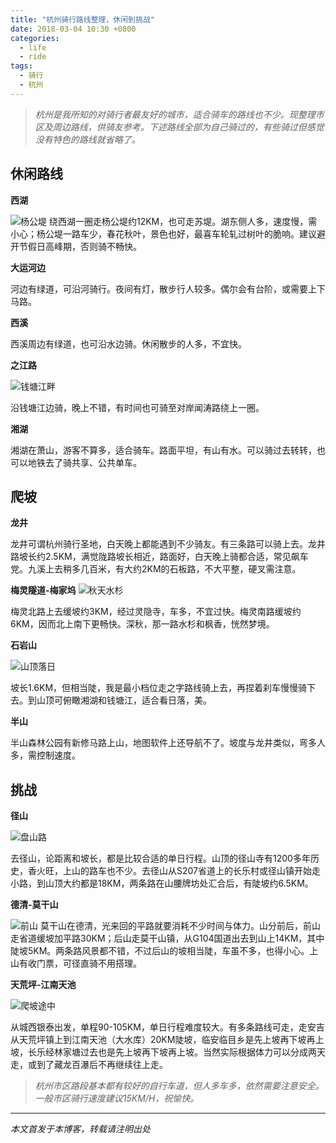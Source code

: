 ```yaml
---
title: "杭州骑行路线整理，休闲到挑战"
date: 2018-03-04 10:30 +0800
categories:
  - life
  - ride
tags:
  - 骑行
  - 杭州
---
```


> *杭州是我所知的对骑行者最友好的城市，适合骑车的路线也不少。现整理市区及周边路线，供骑友参考。下述路线全部为自己骑过的，有些骑过但感觉没有特色的路线就省略了。*

## **休闲路线**

**西湖**

![杨公堤](http://upload-images.jianshu.io/upload_images/18322-5aae0bf643c73663..jpg?imageMogr2/auto-orient/strip%7CimageView2/2/w/1240)
绕西湖一圈走杨公堤约12KM，也可走苏堤。湖东侧人多，速度慢，需小心；杨公堤一路车少，春花秋叶，景色也好，最喜车轮轧过树叶的脆响。建议避开节假日高峰期，否则骑不畅快。

**大运河边**

河边有绿道，可沿河骑行。夜间有灯，散步行人较多。偶尔会有台阶，或需要上下马路。


**西溪**

西溪周边有绿道，也可沿水边骑。休闲散步的人多，不宜快。

**之江路**

![钱塘江畔](http://upload-images.jianshu.io/upload_images/18322-d827c7936424d9fd..jpg?imageMogr2/auto-orient/strip%7CimageView2/2/w/1240)


沿钱塘江边骑，晚上不错，有时间也可骑至对岸闻涛路绕上一圈。

**湘湖**

湘湖在萧山，游客不算多，适合骑车。路面平坦，有山有水。可以骑过去转转，也可以地铁去了骑共享、公共单车。

## **爬坡**

**龙井**

龙井可谓杭州骑行圣地，白天晚上都能遇到不少骑友。有三条路可以骑上去。龙井路坡长约2.5KM，满觉陇路坡长相近，路面好，白天晚上骑都合适，常见飙车党。九溪上去稍多几百米，有大约2KM的石板路，不大平整，硬叉需注意。

**梅灵隧道-梅家坞**
![秋天水杉](http://upload-images.jianshu.io/upload_images/18322-21f4a16a62bc539f..jpg?imageMogr2/auto-orient/strip%7CimageView2/2/w/1240)

梅灵北路上去缓坡约3KM，经过灵隐寺，车多，不宜过快。梅灵南路缓坡约6KM，因而北上南下更畅快。深秋，那一路水杉和枫香，恍然梦境。

**石岩山**

![山顶落日](http://upload-images.jianshu.io/upload_images/18322-68d50fab203d19f6..jpg?imageMogr2/auto-orient/strip%7CimageView2/2/w/1240)

坡长1.6KM，但相当陡，我是最小档位走之字路线骑上去，再捏着刹车慢慢骑下去。到山顶可俯瞰湘湖和钱塘江，适合看日落，美。

**半山**

半山森林公园有新修马路上山，地图软件上还导航不了。坡度与龙井类似，弯多人多，需控制速度。

## **挑战**

**径山**

![盘山路](http://upload-images.jianshu.io/upload_images/18322-a28971554c2b7518..jpg?imageMogr2/auto-orient/strip%7CimageView2/2/w/1240)

去径山，论距离和坡长，都是比较合适的单日行程。山顶的径山寺有1200多年历史，香火旺，上山的路车也不少。去径山从S207省道上的长乐村或径山镇开始走小路，到山顶大约都是18KM，两条路在山腰牌坊处汇合后，有陡坡约6.5KM。

**德清-莫干山**

![前山](http://upload-images.jianshu.io/upload_images/18322-787e0132bfab557d..jpg?imageMogr2/auto-orient/strip%7CimageView2/2/w/1240)
莫干山在德清，光来回的平路就要消耗不少时间与体力。山分前后，前山走省道缓坡加平路30KM；后山走莫干山镇，从G104国道出去到山上14KM，其中陡坡5KM。两条路风景都不错，不过后山的坡相当陡，车虽不多，也得小心。上山有收门票，可径直骑不用搭理。

**天荒坪-江南天池**

![爬坡途中](http://upload-images.jianshu.io/upload_images/18322-a813252a3ca9e468..jpg?imageMogr2/auto-orient/strip%7CimageView2/2/w/1240)

从城西银泰出发，单程90-105KM，单日行程难度较大。有多条路线可走，走安吉从天荒坪镇上到江南天池（大水库）20KM陡坡，临安临目乡是先上坡再下坡再上坡，长乐经林家塘过去也是先上坡再下坡再上坡。当然实际根据体力可以分成两天走，或到了藏龙百瀑后不再继续往上走。

> *杭州市区路段基本都有较好的自行车道，但人多车多，依然需要注意安全。一般市区骑行速度建议15KM/H，祝愉快。*

* * *

*本文首发于本博客，转载请注明出处*
